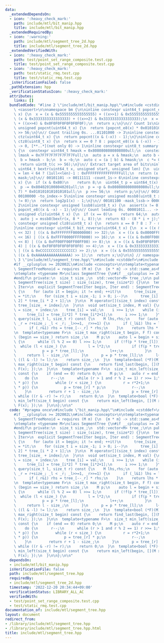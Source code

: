 ```yaml
---
data:
  _extendedDependsOn:
  - icon: ':heavy_check_mark:'
    path: include/mtl/bit_manip.hpp
    title: include/mtl/bit_manip.hpp
  _extendedRequiredBy:
  - icon: ':warning:'
    path: include/mtl/segment_tree_2d.hpp
    title: include/mtl/segment_tree_2d.hpp
  _extendedVerifiedWith:
  - icon: ':heavy_check_mark:'
    path: test/point_set_range_composite.test.cpp
    title: test/point_set_range_composite.test.cpp
  - icon: ':heavy_check_mark:'
    path: test/static_rmq.test.cpp
    title: test/static_rmq.test.cpp
  _isVerificationFailed: false
  _pathExtension: hpp
  _verificationStatusIcon: ':heavy_check_mark:'
  attributes:
    links: []
  bundledCode: "#line 2 \"include/mtl/bit_manip.hpp\"\n#include <cstdint>\n#include\
    \ <cassert>\n\nnamespace bm {\n\ninline constexpr uint64_t popcnt_e8(uint64_t\
    \ x) {\n  x = (x & 0x5555555555555555) + ((x>>1) & 0x5555555555555555);\n  x =\
    \ (x & 0x3333333333333333) + ((x>>2) & 0x3333333333333333);\n  x = (x & 0x0F0F0F0F0F0F0F0F)\
    \ + ((x>>4) & 0x0F0F0F0F0F0F0F0F);\n  return x;\n}\n// Count 1s\ninline constexpr\
    \ unsigned popcnt(uint64_t x) {\n  return (popcnt_e8(x) * 0x0101010101010101)\
    \ >> 56;\n}\n// Count trailing 0s. ...01101000 -> 3\ninline constexpr unsigned\
    \ ctz(uint64_t x) {\n  return popcnt((x & (-x)) - 1);\n}\ninline constexpr unsigned\
    \ ctz8(uint8_t x) {\n  return x == 0 ? 8 : popcnt_e8((x & (-x)) - 1);\n}\n// [00..0](8bit)\
    \ -> 0, [**..*](not only 0) -> 1\ninline constexpr uint8_t summary(uint64_t x)\
    \ {\n  constexpr uint64_t hmask = 0x8080808080808080ull;\n  constexpr uint64_t\
    \ lmask = 0x7F7F7F7F7F7F7F7Full;\n  auto a = x & hmask;\n  auto b = x & lmask;\n\
    \  b = hmask - b;\n  b = ~b;\n  auto c = (a | b) & hmask;\n  c *= 0x0002040810204081ull;\n\
    \  return uint8_t(c >> 56);\n}\n// Extract target area of bits\ninline constexpr\
    \ uint64_t bextr(uint64_t x, unsigned start, unsigned len) {\n  uint64_t mask\
    \ = len < 64 ? (1ull<<len)-1 : 0xFFFFFFFFFFFFFFFFull;\n  return (x >> start) &\
    \ mask;\n}\n// 00101101 -> 00111111 -count_1s-> 6\ninline constexpr unsigned log2p1(uint8_t\
    \ x) {\n  if (x & 0x80)\n    return 8;\n  uint64_t p = uint64_t(x) * 0x0101010101010101ull;\n\
    \  p -= 0x8040201008040201ull;\n  p = ~p & 0x8080808080808080ull;\n  p = (p >>\
    \ 7) * 0x0101010101010101ull;\n  p >>= 56;\n  return p;\n}\n// 00101100 -mask_mssb->\
    \ 00100000 -to_index-> 5\ninline constexpr unsigned mssb8(uint8_t x) {\n  assert(x\
    \ != 0);\n  return log2p1(x) - 1;\n}\n// 00101100 -mask_lssb-> 00000100 -to_index->\
    \ 2\ninline constexpr unsigned lssb8(uint8_t x) {\n  assert(x != 0);\n  return\
    \ popcnt_e8((x & -x) - 1);\n}\n// Count leading 0s. 00001011... -> 4\ninline constexpr\
    \ unsigned clz(uint64_t x) {\n  if (x == 0)\n    return 64;\n  auto i = mssb8(summary(x));\n\
    \  auto j = mssb8(bextr(x, 8 * i, 8));\n  return 63 - (8 * i + j);\n}\ninline\
    \ constexpr unsigned clz8(uint8_t x) {\n  return x == 0 ? 8 : 7 - mssb8(x);\n\
    }\ninline constexpr uint64_t bit_reverse(uint64_t x) {\n  x = ((x & 0x00000000FFFFFFFF)\
    \ << 32) | ((x & 0xFFFFFFFF00000000) >> 32);\n  x = ((x & 0x0000FFFF0000FFFF)\
    \ << 16) | ((x & 0xFFFF0000FFFF0000) >> 16);\n  x = ((x & 0x00FF00FF00FF00FF)\
    \ << 8) | ((x & 0xFF00FF00FF00FF00) >> 8);\n  x = ((x & 0x0F0F0F0F0F0F0F0F) <<\
    \ 4) | ((x & 0xF0F0F0F0F0F0F0F0) >> 4);\n  x = ((x & 0x3333333333333333) << 2)\
    \ | ((x & 0xCCCCCCCCCCCCCCCC) >> 2);\n  x = ((x & 0x5555555555555555) << 1) |\
    \ ((x & 0xAAAAAAAAAAAAAAAA) >> 1);\n  return x;\n}\n\n} // namespace bm\n#line\
    \ 3 \"include/mtl/segment_tree.hpp\"\n#include <cstddef>\n#include <vector>\n\
    #if __cplusplus >= 202002L\n#include <concepts>\n\ntemplate<typename M>\nconcept\
    \ SegmentTreeMonoid = requires (M m) {\n  {m * m} -> std::same_as<M>;\n};\n#endif\n\
    \ntemplate <typename M>\nclass SegmentTree {\n#if __cplusplus >= 202002L\n  static_assert(SegmentTreeMonoid<M>);\n\
    #endif\n private:\n  size_t size_;\n  std::vector<M> tree_;\n\n public:\n  explicit\
    \ SegmentTree(size_t size) : size_(size), tree_(size*2) {}\n\n  template <typename\
    \ Iter>\n  explicit SegmentTree(Iter begin, Iter end) : SegmentTree(end-begin)\
    \ {\n    for (auto it = begin; it != end; ++it)\n      tree_[size_ + it - begin]\
    \ = *it;\n    for (size_t i = size_-1; i > 0; i--)\n      tree_[i] = tree_[i *\
    \ 2] * tree_[i * 2 + 1];\n  }\n\n  M operator[](size_t index) const {\n    return\
    \ tree_[size_ + index];\n  }\n\n  void set(size_t index, M val) {\n    auto i\
    \ = size_ + index;\n    tree_[i] = val;\n    i >>= 1;\n    while (i > 0) {\n \
    \     tree_[i] = tree_[i*2] * tree_[i*2+1];\n      i >>= 1;\n    }\n  }\n\n  M\
    \ query(size_t l, size_t r) const {\n    M lhs,rhs;\n    for (auto _l = l+size_,\
    \ _r = r+size_; _l < _r; _l>>=1, _r>>=1) {\n      if (_l&1) lhs = lhs * tree_[_l++];\n\
    \      if (_r&1) rhs = tree_[--_r] * rhs;\n    }\n    return lhs * rhs;\n  }\n\
    \n  template<typename F>\n  size_t max_right(size_t begin, F f) const {\n    if\
    \ (begin == size_) return size_;\n    M p;\n    auto l = begin + size_;\n    do\
    \ {\n      while (l % 2 == 0) l >>= 1;\n      if (!f(p * tree_[l])) {\n      \
    \  while (l < size_) {\n          l = l*2;\n          if (f(p * tree_[l])) {\n\
    \            p = p * tree_[l];\n            l++;\n          }\n        }\n   \
    \     return l - size_;\n      }\n      p = p * tree_[l];\n      l++;\n    } while\
    \ ((l & -l) != l);\n    return size_;\n  }\n  template<bool (*F)(M)>\n  size_t\
    \ max_right(size_t begin) const {\n    return find_last(begin, [](M x) { return\
    \ F(x); });\n  }\n\n  template<typename F>\n  size_t min_left(size_t end, F f)\
    \ const {\n    if (end == 0) return 0;\n    M p;\n    auto r = end + size_;\n\
    \    do {\n      r--;\n      while (r > 1 and r % 2 == 1) r >>= 1;\n      if (!f(tree_[r]\
    \ * p)) {\n        while (r < size_) {\n          r = r*2+1;\n          if (f(tree_[r]\
    \ * p)) {\n            p = tree_[r] * p;\n            r--;\n          }\n    \
    \    }\n        return r + 1 - size_;\n      }\n      p = tree_[r] * p;\n    }\
    \ while ((r & -r) != r);\n    return 0;\n  }\n  template<bool (*F)(M)>\n  size_t\
    \ min_left(size_t begin) const {\n    return min_left(begin, [](M x) { return\
    \ F(x); });\n  }\n\n};\n\n"
  code: "#pragma once\n#include \"bit_manip.hpp\"\n#include <cstddef>\n#include <vector>\n\
    #if __cplusplus >= 202002L\n#include <concepts>\n\ntemplate<typename M>\nconcept\
    \ SegmentTreeMonoid = requires (M m) {\n  {m * m} -> std::same_as<M>;\n};\n#endif\n\
    \ntemplate <typename M>\nclass SegmentTree {\n#if __cplusplus >= 202002L\n  static_assert(SegmentTreeMonoid<M>);\n\
    #endif\n private:\n  size_t size_;\n  std::vector<M> tree_;\n\n public:\n  explicit\
    \ SegmentTree(size_t size) : size_(size), tree_(size*2) {}\n\n  template <typename\
    \ Iter>\n  explicit SegmentTree(Iter begin, Iter end) : SegmentTree(end-begin)\
    \ {\n    for (auto it = begin; it != end; ++it)\n      tree_[size_ + it - begin]\
    \ = *it;\n    for (size_t i = size_-1; i > 0; i--)\n      tree_[i] = tree_[i *\
    \ 2] * tree_[i * 2 + 1];\n  }\n\n  M operator[](size_t index) const {\n    return\
    \ tree_[size_ + index];\n  }\n\n  void set(size_t index, M val) {\n    auto i\
    \ = size_ + index;\n    tree_[i] = val;\n    i >>= 1;\n    while (i > 0) {\n \
    \     tree_[i] = tree_[i*2] * tree_[i*2+1];\n      i >>= 1;\n    }\n  }\n\n  M\
    \ query(size_t l, size_t r) const {\n    M lhs,rhs;\n    for (auto _l = l+size_,\
    \ _r = r+size_; _l < _r; _l>>=1, _r>>=1) {\n      if (_l&1) lhs = lhs * tree_[_l++];\n\
    \      if (_r&1) rhs = tree_[--_r] * rhs;\n    }\n    return lhs * rhs;\n  }\n\
    \n  template<typename F>\n  size_t max_right(size_t begin, F f) const {\n    if\
    \ (begin == size_) return size_;\n    M p;\n    auto l = begin + size_;\n    do\
    \ {\n      while (l % 2 == 0) l >>= 1;\n      if (!f(p * tree_[l])) {\n      \
    \  while (l < size_) {\n          l = l*2;\n          if (f(p * tree_[l])) {\n\
    \            p = p * tree_[l];\n            l++;\n          }\n        }\n   \
    \     return l - size_;\n      }\n      p = p * tree_[l];\n      l++;\n    } while\
    \ ((l & -l) != l);\n    return size_;\n  }\n  template<bool (*F)(M)>\n  size_t\
    \ max_right(size_t begin) const {\n    return find_last(begin, [](M x) { return\
    \ F(x); });\n  }\n\n  template<typename F>\n  size_t min_left(size_t end, F f)\
    \ const {\n    if (end == 0) return 0;\n    M p;\n    auto r = end + size_;\n\
    \    do {\n      r--;\n      while (r > 1 and r % 2 == 1) r >>= 1;\n      if (!f(tree_[r]\
    \ * p)) {\n        while (r < size_) {\n          r = r*2+1;\n          if (f(tree_[r]\
    \ * p)) {\n            p = tree_[r] * p;\n            r--;\n          }\n    \
    \    }\n        return r + 1 - size_;\n      }\n      p = tree_[r] * p;\n    }\
    \ while ((r & -r) != r);\n    return 0;\n  }\n  template<bool (*F)(M)>\n  size_t\
    \ min_left(size_t begin) const {\n    return min_left(begin, [](M x) { return\
    \ F(x); });\n  }\n\n};\n\n"
  dependsOn:
  - include/mtl/bit_manip.hpp
  isVerificationFile: false
  path: include/mtl/segment_tree.hpp
  requiredBy:
  - include/mtl/segment_tree_2d.hpp
  timestamp: '2022-12-20 20:34:44+09:00'
  verificationStatus: LIBRARY_ALL_AC
  verifiedWith:
  - test/point_set_range_composite.test.cpp
  - test/static_rmq.test.cpp
documentation_of: include/mtl/segment_tree.hpp
layout: document
redirect_from:
- /library/include/mtl/segment_tree.hpp
- /library/include/mtl/segment_tree.hpp.html
title: include/mtl/segment_tree.hpp
---
```

